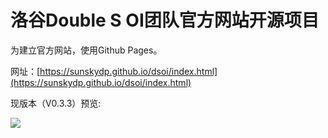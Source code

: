 # 洛谷Double S OI团队官方网站开源项目

为建立官方网站，使用Github Pages。

网址：[https://sunskydp.github.io/dsoi/index.html](https://sunskydp.github.io/dsoi/index.html)

现版本（V0.3.3）预览:

![](https://cdn.luogu.com.cn/upload/image_hosting/d8z6sdqe.png)
